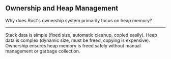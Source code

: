 ## Ownership and Heap Management

Why does Rust's ownership system primarily focus on heap memory?

---

Stack data is simple (fixed size, automatic cleanup, copied easily). Heap data is complex (dynamic size, must be freed, copying is expensive). Ownership ensures heap memory is freed safely without manual management or garbage collection.

